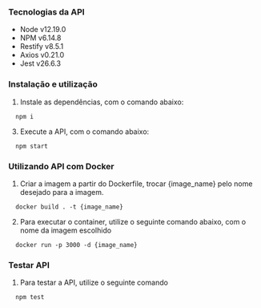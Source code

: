 
### Tecnologias da API
* Node v12.19.0
* NPM v6.14.8
* Restify v8.5.1
* Axios v0.21.0
* Jest v26.6.3

### Instalação e utilização
  1. Instale as dependências, com o comando abaixo:
  ```
    npm i
  ```
  3. Execute a API, com o comando abaixo:
  ```
    npm start
  ```

### Utilizando API com Docker
  1. Criar a imagem a partir do Dockerfile, trocar {image_name} pelo nome desejado para a imagem.
  ```
    docker build . -t {image_name}
  ```
  2. Para executar o container, utilize o seguinte comando abaixo, com o nome da imagem escolhido
  ```
    docker run -p 3000 -d {image_name}
  ```
### Testar API
  1. Para testar a API, utilize o seguinte comando
  ```
    npm test
  ```